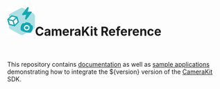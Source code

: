 <img align="left" width="64" height="64" src="docs/camerakit_icon.svg">

# CameraKit Reference

</br>

This repository contains [documentation](./docs) as well as [sample applications](./samples) demonstrating how to integrate the ${version} version of the [CameraKit](https://kit.snapchat.com/camera-kit) SDK.

